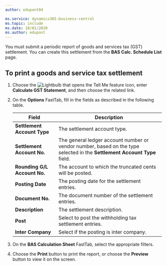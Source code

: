 ```yaml
---
author: edupont04

ms.service: dynamics365-business-central
ms.topic: include
ms.date: 10/01/2020
ms.author: edupont
---
```

You must submit a periodic report of goods and services tax (GST) settlement. You can create this settlement from the **BAS Calc. Schedule List** page.  

## To print a goods and service tax settlement

1.  Choose the ![Lightbulb that opens the Tell Me feature](../../../media/ui-search/search_small.png "Tell me what you want to do") icon, enter **Calculate GST Statement**, and then choose the related link.  
2. On the **Options** FastTab, fill in the fields as described in the following table.  

    |Field|Description|  
    |---------------------------------|---------------------------------------|  
    |**Settlement Account Type**|The settlement account type.|  
    |**Settlement Account No.**|The general ledger account number or vendor number, based on the type selected in the **Settlement Account Type** field.|  
    |**Rounding G/L Account No.**|The account to which the truncated cents will be posted.|  
    |**Posting Date**|The posting date for the settlement entries.|  
    |**Document No.**|The document number of the settlement entries.|  
    |**Description**|The settlement description.|  
    |**Post**|Select to post the withholding tax settlement entries.|  
    |**Inter Company**|Select if the posting is inter company.|  

4. On the **BAS Calculation Sheet** FastTab, select the appropriate filters.  
5. Choose the **Print** button to print the report, or choose the **Preview** button to view it on the screen. 

